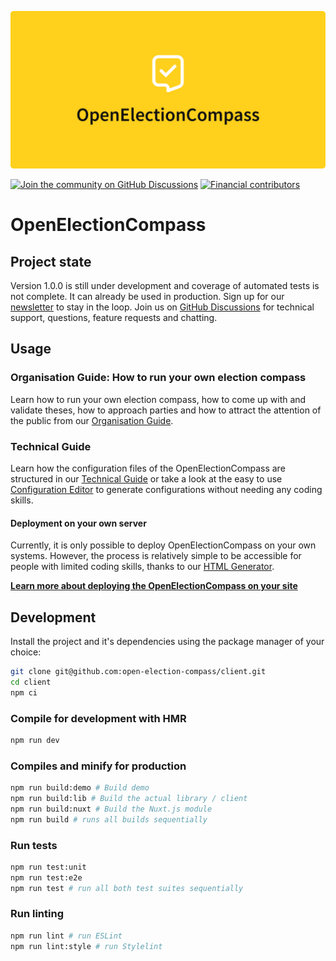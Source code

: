 ![OpenElectionCompass](documentation/assets/title.png)

[![Join the community on GitHub Discussions](https://img.shields.io/badge/join%20the%20community-on%20GitHub%20Discussions-%23535ae8)](https://github.com/open-election-compass/client/discussions)
[![Financial contributors](https://opencollective.com/openelectioncompass/tiers/badge.svg)](https://opencollective.com/openelectioncompass)

# OpenElectionCompass

## Project state

Version 1.0.0 is still under development and coverage of automated tests is not complete. It can
already be used in production. Sign up for our [newsletter](http://eepurl.com/gRApTD) to stay in the
loop. Join us on [GitHub Discussions](https://spectrum.chat/openelectioncompass) for technical
support, questions, feature requests and chatting.

## Usage

### Organisation Guide: How to run your own election compass

Learn how to run your own election compass, how to come up with and validate theses, how to approach
parties and how to attract the attention of the public from our
[Organisation Guide](https://open-election-compass.com/guide/organisation/01-introduction.html).

### Technical Guide

Learn how the configuration files of the OpenElectionCompass are structured in our
[Technical Guide](https://open-election-compass.com/guide/technical/overview.html) or take a look at
the easy to use [Configuration Editor](https://open-election-compass.com/configurator/version-1/configuration-editor.html)
to generate configurations without needing any coding skills.

#### Deployment on your own server

Currently, it is only possible to deploy OpenElectionCompass on your own systems. However, the
process is relatively simple to be accessible for people with limited coding skills, thanks to our
[HTML Generator](https://open-election-compass.com/configurator/version-1/html-generator.html).

**[Learn more about deploying the OpenElectionCompass on your site](https://open-election-compass.com/guide/technical/deployment.html#option-1-the-simple-one-file-only-set-up)**

## Development

Install the project and it's dependencies using the package manager of your choice:

```sh
git clone git@github.com:open-election-compass/client.git
cd client
npm ci
```

### Compile for development with HMR

```sh
npm run dev
```

### Compiles and minify for production

```sh
npm run build:demo # Build demo
npm run build:lib # Build the actual library / client
npm run build:nuxt # Build the Nuxt.js module
npm run build # runs all builds sequentially
```

### Run tests

```sh
npm run test:unit
npm run test:e2e
npm run test # run all both test suites sequentially
```

### Run linting

```sh
npm run lint # run ESLint
npm run lint:style # run Stylelint
```
